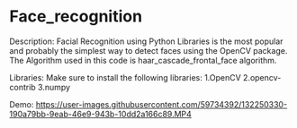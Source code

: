 #                                 Face_recognition

Description:
   Facial Recognition using Python Libraries is the most popular and probably the simplest way to detect faces using the OpenCV package.
The Algorithm used in this code is haar_cascade_frontal_face algorithm. 

Libraries:
  Make sure to install the following libraries:
1.OpenCV
2.opencv-contrib
3.numpy

Demo:
https://user-images.githubusercontent.com/59734392/132250330-190a79bb-9eab-46e9-943b-10dd2a166c89.MP4


